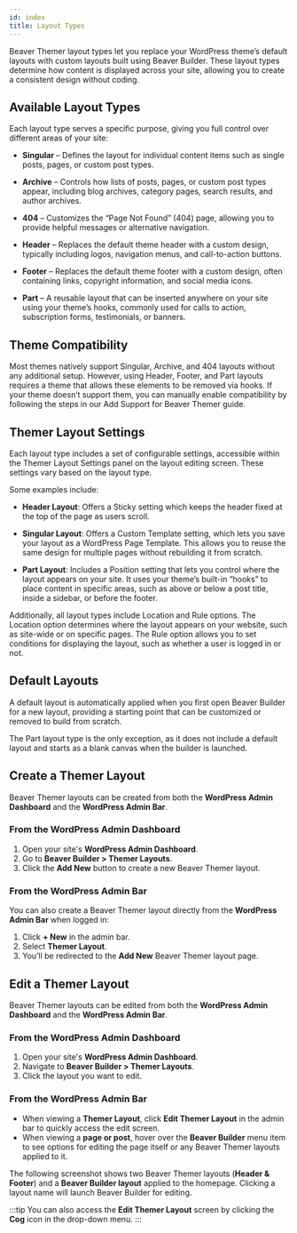```yaml
---
id: index
title: Layout Types
---
```


Beaver Themer layout types let you replace your WordPress theme’s default layouts with custom layouts built using Beaver Builder. These layout types determine how content is displayed across your site, allowing you to create a consistent design without coding.

## Available Layout Types

Each layout type serves a specific purpose, giving you full control over different areas of your site:

- **Singular** – Defines the layout for individual content items such as single posts, pages, or custom post types.

- **Archive** – Controls how lists of posts, pages, or custom post types appear, including blog archives, category pages, search results, and author archives.

- **404** – Customizes the “Page Not Found” (404) page, allowing you to provide helpful messages or alternative navigation.

- **Header** – Replaces the default theme header with a custom design, typically including logos, navigation menus, and call-to-action buttons.

- **Footer** – Replaces the default theme footer with a custom design, often containing links, copyright information, and social media icons.

- **Part** – A reusable layout that can be inserted anywhere on your site using your theme’s hooks, commonly used for calls to action, subscription forms, testimonials, or banners.

## Theme Compatibility

Most themes natively support Singular, Archive, and 404 layouts without any additional setup. However, using Header, Footer, and Part layouts requires a theme that allows these elements to be removed via hooks. If your theme doesn’t support them, you can manually enable compatibility by following the steps in our Add Support for Beaver Themer guide.

## Themer Layout Settings

Each layout type includes a set of configurable settings, accessible within the Themer Layout Settings panel on the layout editing screen. These settings vary based on the layout type.

Some examples include:

- **Header Layout**: Offers a Sticky setting which keeps the header fixed at the top of the page as users scroll.

- **Singular Layout**: Offers a Custom Template setting, which lets you save your layout as a WordPress Page Template. This allows you to reuse the same design for multiple pages without rebuilding it from scratch.

- **Part Layout**: Includes a Position setting that lets you control where the layout appears on your site. It uses your theme’s built-in “hooks” to place content in specific areas, such as above or below a post title, inside a sidebar, or before the footer.

Additionally, all layout types include Location and Rule options. The Location option determines where the layout appears on your website, such as site-wide or on specific pages. The Rule option allows you to set conditions for displaying the layout, such as whether a user is logged in or not.

## Default Layouts

A default layout is automatically applied when you first open Beaver Builder for a new layout, providing a starting point that can be customized or removed to build from scratch.

The Part layout type is the only exception, as it does not include a default layout and starts as a blank canvas when the builder is launched.

## Create a Themer Layout

Beaver Themer layouts can be created from both the **WordPress Admin Dashboard** and the **WordPress Admin Bar**.

### From the WordPress Admin Dashboard

1. Open your site's **WordPress Admin Dashboard**.
2. Go to **Beaver Builder > Themer Layouts**.
3. Click the **Add New** button to create a new Beaver Themer layout.

### From the WordPress Admin Bar

You can also create a Beaver Themer layout directly from the **WordPress Admin Bar** when logged in:

1. Click **+ New** in the admin bar.
2. Select **Themer Layout**.
3. You’ll be redirected to the **Add New** Beaver Themer layout page.

## Edit a Themer Layout

Beaver Themer layouts can be edited from both the **WordPress Admin Dashboard** and the **WordPress Admin Bar**.

### From the WordPress Admin Dashboard

1. Open your site's **WordPress Admin Dashboard**.
2. Navigate to **Beaver Builder > Themer Layouts**.
3. Click the layout you want to edit.

### From the WordPress Admin Bar

- When viewing a **Themer Layout**, click **Edit Themer Layout** in the admin bar to quickly access the edit screen.
- When viewing a **page or post**, hover over the **Beaver Builder** menu item to see options for editing the page itself or any Beaver Themer layouts applied to it.

The following screenshot shows two Beaver Themer layouts (**Header & Footer**) and a **Beaver Builder layout** applied to the homepage. Clicking a layout name will launch Beaver Builder for editing.

:::tip
You can also access the **Edit Themer Layout** screen by clicking the <i className="fas fa-cog"></i> **Cog** icon in the drop-down menu.
:::
